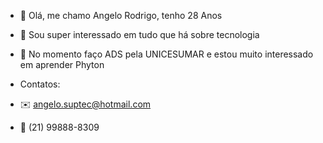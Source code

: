 - 👋 Olá, me chamo Angelo Rodrigo, tenho 28 Anos
- 👀 Sou super interessado em tudo que há sobre tecnologia
- 🌱 No momento faço ADS pela UNICESUMAR e estou muito interessado em aprender Phyton

- Contatos:
- ✉️ angelo.suptec@hotmail.com
- 📱 (21) 99888-8309

